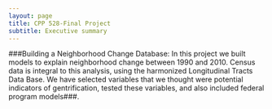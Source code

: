 ```yaml
---
layout: page
title: CPP 528-Final Project 
subtitle: Executive summary 
---
```


###Building a Neighborhood Change Database: In this project we built models to explain neighborhood change between 1990 and 2010. Census data is integral to this analysis, using the harmonized Longitudinal Tracts Data Base. We have selected variables that we thought were potential indicators of gentrification, tested these variables, and also included federal program models###.

